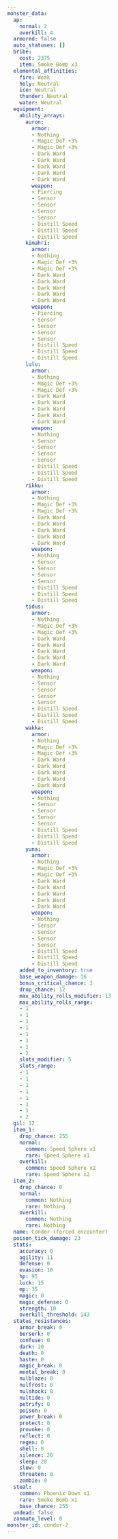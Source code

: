 ```yaml
---
monster_data:
  ap:
    normal: 2
    overkill: 4
  armored: false
  auto_statuses: []
  bribe:
    cost: 2375
    item: Smoke Bomb x3
  elemental_affinities:
    fire: Weak
    holy: Neutral
    ice: Neutral
    thunder: Neutral
    water: Neutral
  equipment:
    ability_arrays:
      auron:
        armor:
        - Nothing
        - Magic Def +3%
        - Magic Def +3%
        - Dark Ward
        - Dark Ward
        - Dark Ward
        - Dark Ward
        - Dark Ward
        weapon:
        - Piercing
        - Sensor
        - Sensor
        - Sensor
        - Sensor
        - Distill Speed
        - Distill Speed
        - Distill Speed
      kimahri:
        armor:
        - Nothing
        - Magic Def +3%
        - Magic Def +3%
        - Dark Ward
        - Dark Ward
        - Dark Ward
        - Dark Ward
        - Dark Ward
        weapon:
        - Piercing
        - Sensor
        - Sensor
        - Sensor
        - Sensor
        - Distill Speed
        - Distill Speed
        - Distill Speed
      lulu:
        armor:
        - Nothing
        - Magic Def +3%
        - Magic Def +3%
        - Dark Ward
        - Dark Ward
        - Dark Ward
        - Dark Ward
        - Dark Ward
        weapon:
        - Nothing
        - Sensor
        - Sensor
        - Sensor
        - Sensor
        - Distill Speed
        - Distill Speed
        - Distill Speed
      rikku:
        armor:
        - Nothing
        - Magic Def +3%
        - Magic Def +3%
        - Dark Ward
        - Dark Ward
        - Dark Ward
        - Dark Ward
        - Dark Ward
        weapon:
        - Nothing
        - Sensor
        - Sensor
        - Sensor
        - Sensor
        - Distill Speed
        - Distill Speed
        - Distill Speed
      tidus:
        armor:
        - Nothing
        - Magic Def +3%
        - Magic Def +3%
        - Dark Ward
        - Dark Ward
        - Dark Ward
        - Dark Ward
        - Dark Ward
        weapon:
        - Nothing
        - Sensor
        - Sensor
        - Sensor
        - Sensor
        - Distill Speed
        - Distill Speed
        - Distill Speed
      wakka:
        armor:
        - Nothing
        - Magic Def +3%
        - Magic Def +3%
        - Dark Ward
        - Dark Ward
        - Dark Ward
        - Dark Ward
        - Dark Ward
        weapon:
        - Nothing
        - Sensor
        - Sensor
        - Sensor
        - Sensor
        - Distill Speed
        - Distill Speed
        - Distill Speed
      yuna:
        armor:
        - Nothing
        - Magic Def +3%
        - Magic Def +3%
        - Dark Ward
        - Dark Ward
        - Dark Ward
        - Dark Ward
        - Dark Ward
        weapon:
        - Nothing
        - Sensor
        - Sensor
        - Sensor
        - Sensor
        - Distill Speed
        - Distill Speed
        - Distill Speed
    added_to_inventory: true
    base_weapon_damage: 16
    bonus_critical_chance: 3
    drop_chance: 12
    max_ability_rolls_modifier: 13
    max_ability_rolls_range:
    - 1
    - 1
    - 1
    - 1
    - 1
    - 1
    - 1
    - 2
    slots_modifier: 5
    slots_range:
    - 1
    - 1
    - 1
    - 1
    - 1
    - 1
    - 1
    - 2
  gil: 12
  item_1:
    drop_chance: 255
    normal:
      common: Speed Sphere x1
      rare: Speed Sphere x1
    overkill:
      common: Speed Sphere x2
      rare: Speed Sphere x2
  item_2:
    drop_chance: 0
    normal:
      common: Nothing
      rare: Nothing
    overkill:
      common: Nothing
      rare: Nothing
  name: Condor (forced encounter)
  poison_tick_damage: 23
  stats:
    accuracy: 0
    agility: 11
    defense: 0
    evasion: 10
    hp: 95
    luck: 15
    mp: 35
    magic: 0
    magic_defense: 0
    strength: 10
    overkill_threshold: 143
  status_resistances:
    armor_break: 0
    berserk: 0
    confuse: 0
    dark: 20
    death: 0
    haste: 0
    magic_break: 0
    mental_break: 0
    nulblaze: 0
    nulfrost: 0
    nulshock: 0
    nultide: 0
    petrify: 0
    poison: 0
    power_break: 0
    protect: 0
    provoke: 0
    reflect: 0
    regen: 0
    shell: 0
    silence: 20
    sleep: 20
    slow: 0
    threaten: 0
    zombie: 0
  steal:
    common: Phoenix Down x1
    rare: Smoke Bomb x1
    base_chance: 255
  undead: false
  zanmato_level: 0
monster_id: condor-2
---
```


